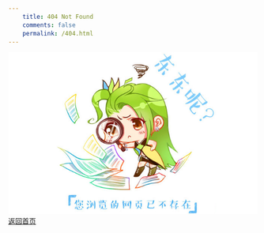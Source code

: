 ```yaml
---
    title: 404 Not Found
    comments: false
    permalink: /404.html
---
```

<!DOCTYPE html>
<html>
<head>
    <meta http-equiv="Content-Type" content="text/html; charset=utf-8" />
	<meta http-equiv="X-UA-Compatible" content="IE=edge,chrome=1" />
    <title>该页面不存在-404.life</title>
    <link rel="shortcut icon" href="favicon.ico">
	<link href="./404/css/404life.main.css" rel="stylesheet" media="all" />
</head>
<body>
<div class="error wp960 auto">
    <div class="img" >
        <img src="./404/images/error_1.jpg"/>
    </div> 
    <div><a class="back" href="https://yuein.net">返回首页</a></div> 
</div>
</body>
</html>

